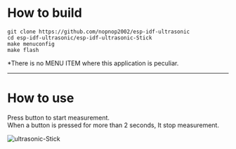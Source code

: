 # How to build

```
git clone https://github.com/nopnop2002/esp-idf-ultrasonic
cd esp-idf-ultrasonic/esp-idf-ultrasonic-Stick
make menuconfig
make flash
```

\*There is no MENU ITEM where this application is peculiar.   

---

# How to use

Press button to start measurement.   
When a button is pressed for more than 2 seconds, It stop measurement.

![ultrasonic-Stick](https://user-images.githubusercontent.com/6020549/61570488-dcbb7f80-aac7-11e9-80ac-45a7152b3e14.JPG)

